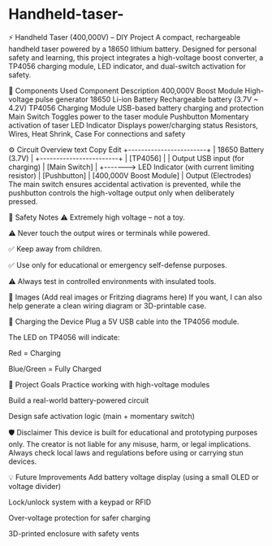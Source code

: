 # Handheld-taser-

⚡ Handheld Taser (400,000V) – DIY Project
A compact, rechargeable handheld taser powered by a 18650 lithium battery. Designed for personal safety and learning, this project integrates a high-voltage boost converter, a TP4056 charging module, LED indicator, and dual-switch activation for safety.

🔧 Components Used
Component	Description
400,000V Boost Module	High-voltage pulse generator
18650 Li-ion Battery	Rechargeable battery (3.7V ~ 4.2V)
TP4056 Charging Module	USB-based battery charging and protection
Main Switch	Toggles power to the taser module
Pushbutton	Momentary activation of taser
LED Indicator	Displays power/charging status
Resistors, Wires, Heat Shrink, Case	For connections and safety

⚙️ Circuit Overview
text
Copy
Edit
+------------------------+
|  18650 Battery (3.7V)  |
+------------------------+
            |
        [TP4056]
        |      |
    Output     USB input (for charging)
        |
    [Main Switch]
        |
       +-------> LED Indicator (with current limiting resistor)
        |
    [Pushbutton]
        |
    [400,000V Boost Module]
        |
     Output (Electrodes)
The main switch ensures accidental activation is prevented, while the pushbutton controls the high-voltage output only when deliberately pressed.

🚨 Safety Notes
⚠️ Extremely high voltage – not a toy.

⚠️ Never touch the output wires or terminals while powered.

✅ Keep away from children.

✅ Use only for educational or emergency self-defense purposes.

⚠️ Always test in controlled environments with insulated tools.

📸 Images
(Add real images or Fritzing diagrams here)
If you want, I can also help generate a clean wiring diagram or 3D-printable case.

🔋 Charging the Device
Plug a 5V USB cable into the TP4056 module.

The LED on TP4056 will indicate:

Red = Charging

Blue/Green = Fully Charged

🧠 Project Goals
Practice working with high-voltage modules

Build a real-world battery-powered circuit

Design safe activation logic (main + momentary switch)

🛡 Disclaimer
This device is built for educational and prototyping purposes only. The creator is not liable for any misuse, harm, or legal implications. Always check local laws and regulations before using or carrying stun devices.

💡 Future Improvements
Add battery voltage display (using a small OLED or voltage divider)

Lock/unlock system with a keypad or RFID

Over-voltage protection for safer charging

3D-printed enclosure with safety vents
